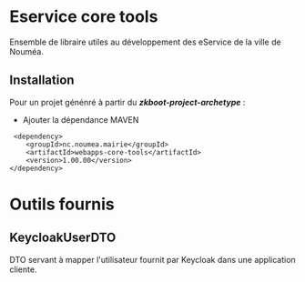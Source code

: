 # Eservice core tools

Ensemble de libraire utiles au développement des eService de la ville de Nouméa.

## Installation
Pour un projet génénré à partir du ***zkboot-project-archetype*** :  
* Ajouter la dépendance MAVEN
````
 <dependency>
    <groupId>nc.noumea.mairie</groupId>
    <artifactId>webapps-core-tools</artifactId>
    <version>1.00.00</version>
</dependency>
````
# Outils fournis

## KeycloakUserDTO
DTO servant à mapper l'utilisateur fournit par Keycloak dans une application cliente.
